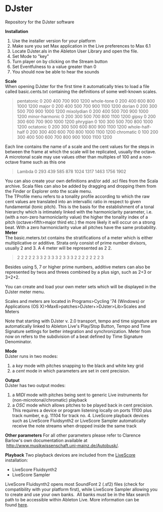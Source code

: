 # DJster
Repository for the DJster software

<strong>Installation</strong>
<ol>
	<li>Use the installer version for your platform</li>
	<li>Make sure you set Max application in the Live preferences to Max 6.1</li>
	<li>Locate DJster.als in the Ableton User Library and open the file.</li>
	<li>Set Mode to "key"</li>
	<li>Turn player on by clicking on the Stream button</li>
	<li>Set Eventfulness to a value greater than 0</li>
	<li>You should now be able to hear the sounds</li>
</ol>
<div></div>
<div><strong>Scale</strong></div>
<div>When opening DJster for the first time it automatically tries to load a file called basic.cents.txt containing the definitions of some well-known scales.</div>
<div></div>
<div>
<blockquote>pentatonic 0 200 400 700 900 1200
whole-tone 0 200 400 600 800 1000 1200
major 0 200 400 500 700 900 1100 1200
dorian 0 200 300 500 700 900 1000 1200
mixolydian 0 200 400 500 700 900 1000 1200
minor-harmonic 0 200 300 500 700 800 1100 1200
gipsy 0 200 300 600 700 900 1000 1200
phrygian 0 100 300 500 700 800 1000 1200
octatonic 0 200 300 500 600 800 900 1100 1200
whole-half-half 0 200 300 400 600 700 800 1000 1100 1200
chromatic 0 100 200 300 400 500 600 700 800 900 1000 1100 1200</blockquote>
</div>
<div></div>
<div>Each line contains the name of a scale and the cent values for the steps in between the frame at which the scale will be replicated, usually the octave.</div>
<div>A microtonal scale may use values other than multiples of 100 and a non-octave frame such as this one</div>
<div></div>
<blockquote>Lambda 0 293 439 585 878 1024 1317 1463 1756 1902</blockquote>
<div></div>
<div>You can also create your own definitions and/or add .scl files from the Scala archive. Scala files can also be added by dragging and dropping them from the Finder or Explorer onto the scale menu.</div>
<div></div>
<div>The TProfile menu refers to a tonality profile according to which the raw cent values are translated into an intervallic ratio in respect to given fundamental (tonic pitch). This is the basis for the establishment of a tonal hierarchy which is intimately linked with the harmoniclarity parameter, i.e. (with a non-zero harmoniclarity value) the higher the tonality index of a pitch (octave&gt;fifth&gt;major third etc.) the more likely it will occur on a strong beat. With a zero harmoniclarity value all pitches have the same probability.
<div></div>
<div><strong>Meter</strong></div>
<div>The basic.meters.txt contains the stratifications of a meter which is either multiplicative or additive. Strata only consist of prime number divisors, usually 2 and 3. A 4 meter will be represented as 2 2.</div>
<div>
<blockquote>
2 2 2
2 2 3
3 2 3
3 3 2
3 3 3
2 2 2 2
2 2 2 3
</blockquote>
Besides using 5, 7 or higher prime numbers, additive meters can also be represented by twos and threes combined by a plus sign, such as 2+3 or 3+2+2.

You can create and load your own meter sets which will be displayed in the DJster meter menu.

Scales and meters are located in Programs&gt;Cycling '74 (Windows) or Applications (OS X)&gt;Max6&gt;patches&gt;DJster+&gt;DJster&gt;Lib&gt;Scales and Meters

Note that starting with DJster v. 2.0 transport, tempo and time signature are automatically linked to Ableton Live's Play/Stop Button, Tempo and Time Signature settings for better integration and synchronization. Meter from now on refers to the subdivision of a beat defined by Time Signature Denominator.
<div><strong>Mode</strong></div>
<div>DJster runs in two modes:</div>
<div>
<ol>
	<li>a <em>key</em> mode with pitches snapping to the black and white key grid</li>
	<li>a <em>cent</em> mode in which parameters are set in cent precision.</li>
</ol>
<div><strong>Output</strong></div>
<div>DJster has two output modes:</div>
<div>
<ol>
	<li>a <em>MIDI</em> mode with pitches being sent to generic Live instruments for (non-microtonal/chromatic) playback</li>
	<li>a <em>OSC</em> mode which allows pitches to be played back in cent precision.
This requires a device or program listening locally on ports 11100 plus track number, e.g. 11104 for track no. 4. LiveScore playback devices such as LiveScore Fluidsynth2 or LiveScore Sampler automatically receive the note streams when dropped inside the same track</li>
</ol>
<strong>Other parameters</strong>
For all other parameters please refer to Clarence Barlow's own documentation available at  <a href="http://www.musikwissenschaft.uni-mainz.de/Autobusk/">http://www.musikwissenschaft.uni-mainz.de/Autobusk/</a>.

<strong>Playback</strong>
Two playback devices are included from the <a href="http://www.computermusicnotation.com" target="_blank">LiveScore</a> installation:
<ul>
	<li>LiveScore Fluidsynth2</li>
	<li>LiveScore Sampler</li>
</ul>
LiveScore Fluidsynth2 opens most SoundFont 2 (.sf2) files (check for compatibility with your platform first), while LiveScore Sampler allowing you to create and use your own banks.  All banks must be in the Max search path to be accessible within Ableton Live. More information can be found <a href="http://www.computermusicnotation.com/?page_id=291" target="_blank">here</a>.

</div>
</div>
</div>
</div>
